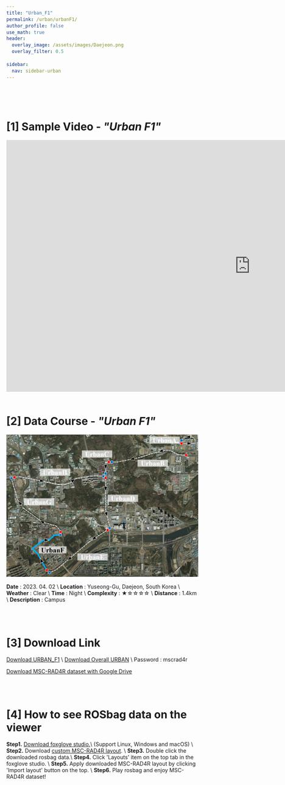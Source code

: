 ```yaml
---
title: "Urban_F1"
permalink: /urban/urbanF1/
author_profile: false
use_math: true
header:
  overlay_image: /assets/images/Daejeon.png
  overlay_filter: 0.5

sidebar:
  nav: sidebar-urban
---
```


<br/>
<br/>
<br/>



# [1] Sample Video - *"Urban F1"*

<iframe width="1280" height="660" src="https://www.youtube.com/embed/7F3iK8rzcbs" title="URBAN A1" frameborder="0" allow="accelerometer; autoplay; clipboard-write; encrypted-media; gyroscope; picture-in-picture; web-share" allowfullscreen></iframe>

<br/>
<br/>

# [2] Data Course - *"Urban F1"*
<!-- ![ ](https://drive.google.com/uc?id=1I1LX_jXhRUyDw6k-ojskgfrlMOeTeQqA) -->
![ ](/assets/images_gitblog/Course_URBAN_F.PNG)

**Date** : 2023. 04. 02 \\
**Location** : Yuseong-Gu, Daejeon, South Korea \\
**Weather** : Clear     \\
**Time** : Night        \\
**Complexity** : ★☆☆☆☆  \\
**Distance** : 1.4km    \\
**Description** : Campus


<br/>
<br/>


# [3] Download Link
[Download URBAN_F1](http://gofile.me/70cMI/fVcs5t1oe) \\
[Download Overall URBAN](http://gofile.me/70cMI/UAkqTVJxK) \\
Password : mscrad4r 

[Download MSC-RAD4R dataset with Google Drive](https://drive.google.com/drive/folders/1wCoiC4WzlgyLCSZMaYEdFcTqjOc0IkGQ?usp=drive_link)





<br/>
<br/>


# [4] How to see ROSbag data on the viewer
**Step1.** [Download foxglove studio.](https://foxglove.dev/)\\
(Support Linux, Windows and macOS) \\
**Step2.** Download [custom MSC-RAD4R layout](http://gofile.me/70cMI/IrAjZ6S4M). \\
**Step3.** Double click the downloaded rosbag data.\\
**Step4.** Click 'Layouts' item on the top tab in the foxglove studio. \\
**Step5.** Apply downloaded MSC-RAD4R layout by clicking 'Import layout' button on the top. \\
**Step6.** Play rosbag and enjoy MSC-RAD4R dataset!
<br/>
<br/>



